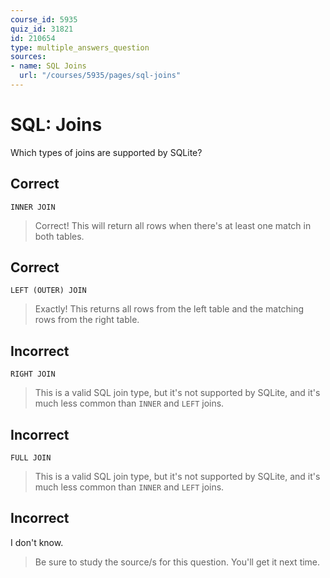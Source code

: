 ```yaml
---
course_id: 5935
quiz_id: 31821
id: 210654
type: multiple_answers_question
sources:
- name: SQL Joins
  url: "/courses/5935/pages/sql-joins"
---
```


# SQL: Joins

Which types of joins are supported by SQLite?

## Correct

`INNER JOIN`

> Correct! This will return all rows when there's at least one match in both
> tables.

## Correct

`LEFT (OUTER) JOIN`

> Exactly! This returns all rows from the left table and the matching rows from
> the right table.

## Incorrect

`RIGHT JOIN`

> This is a valid SQL join type, but it's not supported by SQLite, and it's much
> less common than `INNER` and `LEFT` joins.

## Incorrect

`FULL JOIN`

> This is a valid SQL join type, but it's not supported by SQLite, and it's much
> less common than `INNER` and `LEFT` joins.

## Incorrect

I don't know.

> Be sure to study the source/s for this question. You'll get it next time.
